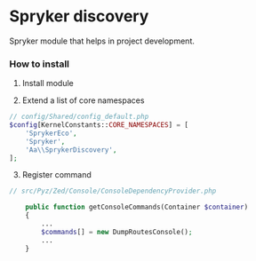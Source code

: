 # Spryker discovery

Spryker module that helps in project development. 

### How to install

1. Install module

2. Extend a list of core namespaces
```php
// config/Shared/config_default.php
$config[KernelConstants::CORE_NAMESPACES] = [
    'SprykerEco',
    'Spryker',
    'Aa\\SprykerDiscovery',
];
```

3. Register command
```php
// src/Pyz/Zed/Console/ConsoleDependencyProvider.php

    public function getConsoleCommands(Container $container)
    {
        ...
        $commands[] = new DumpRoutesConsole();
        ...
    }

```


